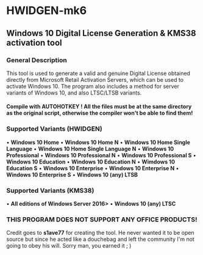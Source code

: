 # HWIDGEN-mk6

## Windows 10 Digital License Generation & KMS38 activation tool

### General Description

This tool is used to generate a valid and genuine Digital License obtained directly from Microsoft Retail Activation Servers, which can be used to activate Windows 10.
The program also includes a method for server variants of Windows 10, and also LTSC/LTSB variants.

#### Compile with AUTOHOTKEY ! All the files must be at the same directory as the original script, otherwise the compiler won't be able to find them!

### Supported Variants (HWIDGEN)

• **Windows 10 Home**
• **Windows 10 Home N**
• **Windows 10 Home Single Language**
• **Windows 10 Home Single Language N**
• **Windows 10 Professional**
• **Windows 10 Professional N**
• **Windows 10 Professional S**
• **Windows 10 Education**
• **Windows 10 Education N**
• **Wimdows 10 Education S**
• **Windows 10 Enterprise**
• **Windows 10 Enterprise N**
• **Windows 10 Enterprise S**
• **Windows 10 (any) LTSB**

### Supported Variants (KMS38)

• **All editions of Windows Server 2016>**
• **Windows 10 (any) LTSC**

### THIS PROGRAM DOES NOT SUPPORT ANY OFFICE PRODUCTS!

Credit goes to **s1ave77** for creating the tool. He never wanted it to be open source but since he acted like a douchebag and left the community I'm not going to obey his will. Sorry man, you earned it ; )




